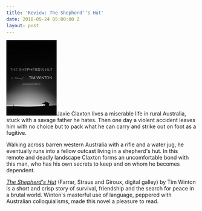 ```yaml
---
title: 'Review: The Shepherd''s Hut'
date: 2018-05-24 05:00:00 Z
layout: post
---
```


![](/assets/images/313yVOKTo7L-133x200.jpg)Jaxie Claxton lives a miserable life in rural Australia, stuck with a savage father he hates. Then one day a violent accident leaves him with no choice but to pack what he can carry and strike out on foot as a fugitive.

Walking across barren western Australia with a rifle and a water jug, he eventually runs into a fellow outcast living in a shepherd's hut. In this remote and deadly landscape Claxton forms an uncomfortable bond with this man, who has his own secrets to keep and on whom he becomes dependent.

[_The Shepherd's Hut_](https://amzn.to/2IM3Rfl) (Farrar, Straus and Giroux, digital galley) by Tim Winton is a short and crisp story of survival, friendship and the search for peace in a brutal world. Winton's masterful use of language, peppered with Australian colloquialisms, made this novel a pleasure to read.
